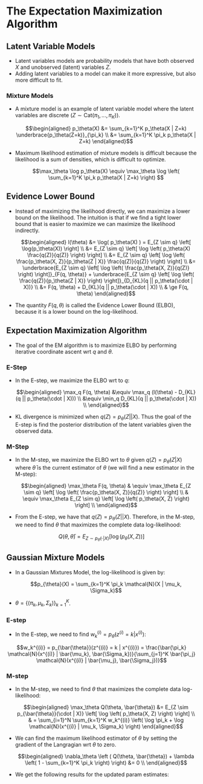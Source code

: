 # The Expectation Maximization Algorithm

## Latent Variable Models
* Latent variables models are probability models that have both observed $X$ and unobserved (latent) variables $Z$. 
* Adding latent variables to a model can make it more expressive, but also more difficult to fit.

### Mixture Models
* A mixture model is an example of latent variable model where the latent variables are discrete $( Z \sim \text{Cat}(\pi_1, ..., \pi_K))$.
	``` math
	\begin{aligned}
	p_\theta(X) &= \sum_{k=1}^K p_\theta(X | Z=k) \underbrace{p_\theta(Z=k)}_{\pi_k} \\
		&= \sum_{k=1}^K \pi_k p_\theta(X | Z=k)
	\end{aligned}
	```
* Maximum likelihood estimation of mixture models is difficult because the likelihood is a sum of densities, which is difficult to optimize.
	``` math
	\max_\theta \log p_\theta(X) \equiv \max_\theta \log \left( \sum_{k=1}^K \pi_k p_\theta(X | Z=k) \right) 
	```

## Evidence Lower Bound
* Instead of maximizing the likelihood directly, we can maximize a lower bound on the likelihood. The intuition is that if we find a tight lower bound that is easier to maximize we can maximize the likelihood indirectly.  
	``` math
	\begin{aligned}
	l(\theta) &= \log( p_\theta(X) ) = E_{Z \sim q} \left[ \log(p_\theta(X)) \right] \\
		&= E_{Z \sim q} \left[ \log \left( p_\theta(X) \frac{q(Z)}{q(Z)} \right) \right] \\
		&= E_{Z \sim q} \left[ \log \left( \frac{p_\theta(X, Z)}{p_\theta(Z | X)} \frac{q(Z)}{q(Z)} \right) \right] \\
		&= \underbrace{E_{Z \sim q} \left[ \log \left( \frac{p_\theta(X, Z)}{q(Z)} \right) \right]}_{F(q, \theta)} +  \underbrace{E_{Z \sim q} \left[ \log \left( \frac{q(Z)}{p_\theta(Z | X)} \right) \right]}_{D_{KL}(q || p_\theta(\cdot | X))} \\
		&= F(q, \theta) + D_{KL}(q || p_\theta(\cdot | X)) \\
		& \ge F(q, \theta)
	\end{aligned}
	```
* The quantity $F(q, \theta)$ is called the Evidence Lower Bound (ELBO), because it is a lower bound on the log-likelihood. 

## Expectation Maximization Algorithm
* The goal of the EM algorithm is to maximize ELBO by performing iterative coordinate ascent wrt $q$ and $\theta$.

### E-Step
* In the E-step, we maximize the ELBO wrt to $q$:
	``` math
	\begin{aligned}
	\max_q F(q, \theta) &\equiv \max_q (l(\theta) - D_{KL}(q || p_\theta(\cdot | X))) \\	
		&\equiv \min_q D_{KL}(q || p_\theta(\cdot | X)) \\
	\end{aligned}
	```
* KL divergence is minimized when $q(Z) = p_\theta(Z || X)$. Thus the goal of the E-step is find the posterior distribution of the latent variables given the observed data.

### M-Step
* In the M-step, we maximize the ELBO wrt to $\theta$ given $q(Z) = p_{\bar{\theta}}(Z | X)$ where $\bar{\theta}$ is the current estimator of $\theta$ (we will find a new estimator in the M-step):
	``` math
	\begin{aligned}
	\max_\theta F(q, \theta) & \equiv \max_\theta E_{Z \sim q} \left[ \log \left( \frac{p_\theta(X, Z)}{q(Z)} \right) \right] \\
	& \equiv \max_\theta E_{Z \sim q} \left[ \log \left( p_\theta(X, Z) \right) \right] \\
	\end{aligned}
	```

* From the E-step, we have that $q(Z) = p_\theta(Z || X)$. Therefore, in the M-step, we need to find $\theta$ that maximizes the complete data log-likelihood:
``` math 
Q(\theta, \bar{\theta}) = E_{Z \sim p_{\bar{\theta}}(\cdot | X)} \left[ \log \left( p_\theta(X, Z) \right) \right]
```

## Gaussian Mixture Models
* In a Gaussian Mixtures Model, the log-likelihood is given by:
	``` math
	p_{\theta}(X) = \sum_{k=1}^K \pi_k \mathcal{N}(X | \mu_k, \Sigma_k)
	``` 
* $\theta = \{(\pi_k, \mu_k, \Sigma_k)\}_{k=1}^K$.
### E-step
* In the E-step, we need to find $w_k^{(i)} = p_{\bar{\theta}}(z^{(i)} = k | x^{(i)})$:
``` math
w_k^{(i)} = p_{\bar{\theta}}(z^{(i)} = k | x^{(i)}) = \frac{\bar{\pi_k} \mathcal{N}(x^{(i)} | \bar{\mu_k}, \bar{\Sigma_k})}{\sum_{j=1}^K \bar{\pi_j} \mathcal{N}(x^{(i)} | \bar{\mu_j}, \bar{\Sigma_j})}
```

### M-step
* In the M-step, we need to find $\theta$ that maximizes the complete data log-likelihood:
	``` math
	\begin{aligned}
	\max_\theta Q(\theta, \bar{\theta}) &= E_{Z \sim p_{\bar{\theta}}(\cdot | X)} \left[ \log \left( p_\theta(X, Z) \right) \right] \\
		& = \sum_{i=1}^N \sum_{k=1}^K w_k^{(i)} \left( \log \pi_k + \log \mathcal{N}(x^{(i)} | \mu_k, \Sigma_k) \right)
	\end{aligned}
	```
* We can find the maximum likelihood estimator of $\theta$ by setting the gradient of the Langragian wrt $\theta$ to zero.
	``` math
	\begin{aligned}
	\nabla_\theta \left ( Q(\theta, \bar{\theta}) + \lambda \left( 1 - \sum_{k=1}^K \pi_k \right) \right) &= 0 \\
	\end{aligned}
	```
* We get the following results for the updated param estimates:
	``` math
	```